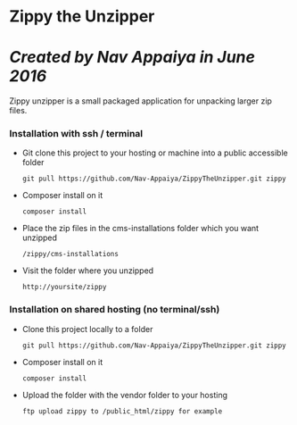# Zippy the Unzipper
*Created by Nav Appaiya in June 2016*
===

Zippy unzipper is a small packaged application for unpacking larger zip files.

### Installation with ssh / terminal
- Git clone this project to your hosting or machine into a public accessible folder

    `git pull https://github.com/Nav-Appaiya/ZippyTheUnzipper.git zippy`
- Composer install on it

    `composer install`
- Place the zip files in the cms-installations folder which you want unzipped

    `/zippy/cms-installations`
- Visit the folder where you unzipped

    `http://yoursite/zippy`

### Installation on shared hosting (no terminal/ssh)
- Clone this project locally to a folder

    `git pull https://github.com/Nav-Appaiya/ZippyTheUnzipper.git zippy`
- Composer install on it

    `composer install`
- Upload the folder with the vendor folder to your hosting

    `ftp upload zippy to /public_html/zippy for example`
